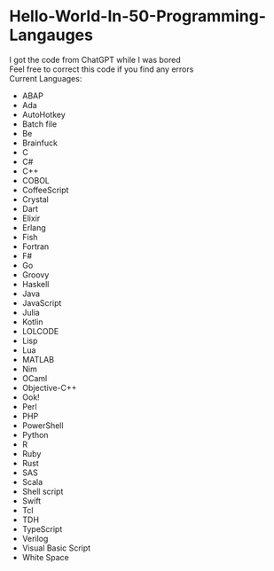 # Hello-World-In-50-Programming-Langauges
I got the code from ChatGPT while I was bored
<br>Feel free to correct this code if you find any errors
<br>Current Languages: 
- ABAP
- Ada
- AutoHotkey
- Batch file
- Be
- Brainfuck
- C
- C#
- C++
- COBOL
- CoffeeScript
- Crystal
- Dart
- Elixir
- Erlang
- Fish
- Fortran
- F#
- Go
- Groovy
- Haskell
- Java
- JavaScript
- Julia
- Kotlin
- LOLCODE
- Lisp
- Lua
- MATLAB
- Nim
- OCaml
- Objective-C++
- Ook!
- Perl
- PHP
- PowerShell
- Python
- R
- Ruby
- Rust
- SAS
- Scala
- Shell script
- Swift
- Tcl
- TDH
- TypeScript
- Verilog
- Visual Basic Script
- White Space

